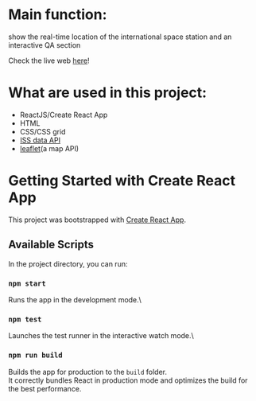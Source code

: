 # Main function: 
<span style="color:rgb(107, 16, 121),background: white"> show the real-time location of the international space station and an interactive QA section </span>

Check the live web [here](https://lihsinhuei.github.io/spacestation/)!

# What are used in this project: 
- ReactJS/Create React App
- HTML
- CSS/CSS grid
- [ISS data API](http://open-notify.org/)
- [leaflet](https://leafletjs.com/)(a map API)





# Getting Started with Create React App

This project was bootstrapped with [Create React App](https://github.com/facebook/create-react-app).

## Available Scripts

In the project directory, you can run:

### `npm start`

Runs the app in the development mode.\

### `npm test`

Launches the test runner in the interactive watch mode.\


### `npm run build`

Builds the app for production to the `build` folder.\
It correctly bundles React in production mode and optimizes the build for the best performance.

